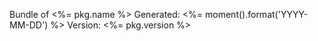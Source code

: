 Bundle of <%= pkg.name %>
Generated: <%= moment().format('YYYY-MM-DD') %>
Version: <%= pkg.version %>
